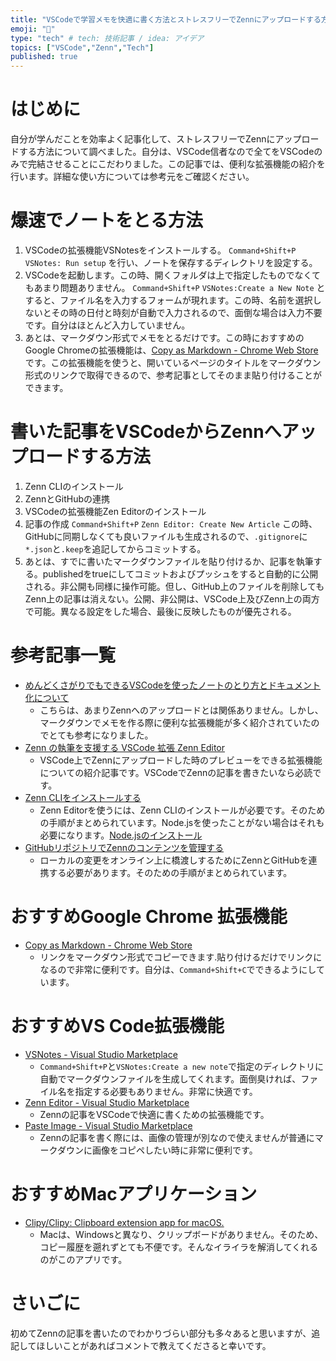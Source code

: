```yaml
---
title: "VSCodeで学習メモを快適に書く方法とストレスフリーでZennにアップロードする方法"
emoji: "💭"
type: "tech" # tech: 技術記事 / idea: アイデア
topics: ["VSCode","Zenn","Tech"]
published: true
---
```

# はじめに
自分が学んだことを効率よく記事化して、ストレスフリーでZennにアップロードする方法について調べました。自分は、VSCode信者なので全てをVSCodeのみで完結させることにこだわりました。この記事では、便利な拡張機能の紹介を行います。詳細な使い方については参考元をご確認ください。

# 爆速でノートをとる方法
1. VSCodeの拡張機能VSNotesをインストールする。
`Command+Shift+P`
`VSNotes: Run setup`
を行い、ノートを保存するディレクトリを設定する。
2. VSCodeを起動します。この時、開くフォルダは上で指定したものでなくてもあまり問題ありません。
`Command+Shift+P`
`VSNotes:Create a New Note`
とすると、ファイル名を入力するフォームが現れます。この時、名前を選択しないとその時の日付と時刻が自動で入力されるので、面倒な場合は入力不要です。自分はほとんど入力していません。
3. あとは、マークダウン形式でメモをとるだけです。この時におすすめのGoogle Chromeの拡張機能は、[Copy as Markdown - Chrome Web Store](https://chrome.google.com/webstore/detail/copy-as-markdown/fkeaekngjflipcockcnpobkpbbfbhmdn)です。この拡張機能を使うと、開いているページのタイトルをマークダウン形式のリンクで取得できるので、参考記事としてそのまま貼り付けることができます。

# 書いた記事をVSCodeからZennへアップロードする方法
1. Zenn CLIのインストール
2. ZennとGitHubの連携
3. VSCodeの拡張機能Zen Editorのインストール
4. 記事の作成
`Command+Shift+P`
`Zenn Editor: Create New Article`
この時、GitHubに同期しなくても良いファイルも生成されるので、`.gitignore`に`*.json`と`.keep`を追記してからコミットする。
5. あとは、すでに書いたマークダウンファイルを貼り付けるか、記事を執筆する。publishedをtrueにしてコミットおよびプッシュをすると自動的に公開される。非公開も同様に操作可能。但し、GitHub上のファイルを削除してもZenn上の記事は消えない。公開、非公開は、VSCode上及びZenn上の両方で可能。異なる設定をした場合、最後に反映したものが優先される。
# 参考記事一覧
- [めんどくさがりでもできるVSCodeを使ったノートのとり方とドキュメント化について](https://zenn.dev/optimisuke/articles/9e60519d9a506699d701)
  - こちらは、あまりZennへのアップロードとは関係ありません。しかし、マークダウンでメモを作る際に便利な拡張機能が多く紹介されていたのでとても参考になりました。
- [Zenn の執筆を支援する VSCode 拡張 Zenn Editor](https://zenn.dev/negokaz/articles/aa4e12b76d516597a00e)
  - VSCode上でZennにアップロードした時のプレビューをできる拡張機能についての紹介記事です。VSCodeでZennの記事を書きたいなら必読です。
- [Zenn CLIをインストールする](https://zenn.dev/zenn/articles/install-zenn-cli)
  - Zenn Editorを使うには、Zenn CLIのインストールが必要です。そのための手順がまとめられています。Node.jsを使ったことがない場合はそれも必要になります。[Node.jsのインストール](https://nodejs.org/ja/)
- [GitHubリポジトリでZennのコンテンツを管理する](https://zenn.dev/zenn/articles/connect-to-github)
  - ローカルの変更をオンライン上に橋渡しするためにZennとGitHubを連携する必要があります。そのための手順がまとめられています。
# おすすめGoogle Chrome 拡張機能
- [Copy as Markdown - Chrome Web Store](https://chrome.google.com/webstore/detail/copy-as-markdown/fkeaekngjflipcockcnpobkpbbfbhmdn)
  - リンクをマークダウン形式でコピーできます.貼り付けるだけでリンクになるので非常に便利です。自分は、`Command+Shift+C`でできるようにしています。

# おすすめVS Code拡張機能
- [VSNotes - Visual Studio Marketplace](https://marketplace.visualstudio.com/items?itemName=patricklee.vsnotes)
  - `Command+Shift+P`と`VSNotes:Create a new note`で指定のディレクトリに自動でマークダウンファイルを生成してくれます。面倒臭ければ、ファイル名を指定する必要もありません。非常に快適です。
- [Zenn Editor - Visual Studio Marketplace](https://marketplace.visualstudio.com/items?itemName=negokaz.zenn-editor)
  - Zennの記事をVSCodeで快適に書くための拡張機能です。
- [Paste Image - Visual Studio Marketplace](https://marketplace.visualstudio.com/items?itemName=mushan.vscode-paste-image)
  - Zennの記事を書く際には、画像の管理が別なので使えませんが普通にマークダウンに画像をコピペしたい時に非常に便利です。


# おすすめMacアプリケーション
- [Clipy/Clipy: Clipboard extension app for macOS.](https://github.com/Clipy/Clipy)
  - Macは、Windowsと異なり、クリップボードがありません。そのため、コピー履歴を遡れずとても不便です。そんなイライラを解消してくれるのがこのアプリです。

# さいごに
初めてZennの記事を書いたのでわかりづらい部分も多々あると思いますが、追記してほしいことがあればコメントで教えてくださると幸いです。